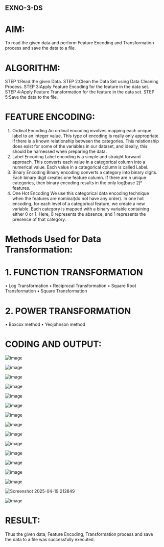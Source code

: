 ## EXNO-3-DS

# AIM:
To read the given data and perform Feature Encoding and Transformation process and save the data to a file.

# ALGORITHM:
STEP 1:Read the given Data.
STEP 2:Clean the Data Set using Data Cleaning Process.
STEP 3:Apply Feature Encoding for the feature in the data set.
STEP 4:Apply Feature Transformation for the feature in the data set.
STEP 5:Save the data to the file.

# FEATURE ENCODING:
1. Ordinal Encoding
An ordinal encoding involves mapping each unique label to an integer value. This type of encoding is really only appropriate if there is a known relationship between the categories. This relationship does exist for some of the variables in our dataset, and ideally, this should be harnessed when preparing the data.
2. Label Encoding
Label encoding is a simple and straight forward approach. This converts each value in a categorical column into a numerical value. Each value in a categorical column is called Label.
3. Binary Encoding
Binary encoding converts a category into binary digits. Each binary digit creates one feature column. If there are n unique categories, then binary encoding results in the only log(base 2)ⁿ features.
4. One Hot Encoding
We use this categorical data encoding technique when the features are nominal(do not have any order). In one hot encoding, for each level of a categorical feature, we create a new variable. Each category is mapped with a binary variable containing either 0 or 1. Here, 0 represents the absence, and 1 represents the presence of that category.

# Methods Used for Data Transformation:
  # 1. FUNCTION TRANSFORMATION
• Log Transformation
• Reciprocal Transformation
• Square Root Transformation
• Square Transformation
  # 2. POWER TRANSFORMATION
• Boxcox method
• Yeojohnson method

# CODING AND OUTPUT:
![image](https://github.com/user-attachments/assets/796181b2-0605-466c-a745-480dd1f8c7e1)

![image](https://github.com/user-attachments/assets/1a1b27de-8bed-4f60-bdd3-7019870beaf2)

![image](https://github.com/user-attachments/assets/5bd2566c-a978-4dfd-8a17-e14d136af2bf)

![image](https://github.com/user-attachments/assets/ea1e6553-5a5b-46cf-a510-b49210514064)

![image](https://github.com/user-attachments/assets/e16bf5cc-6546-4d28-8bdf-ad1c51e3f407)

![image](https://github.com/user-attachments/assets/e61adb0e-f5a9-470a-8868-551d3291e464)

![image](https://github.com/user-attachments/assets/8f23b7fe-8b46-470b-89f4-9f773e796efd)

![image](https://github.com/user-attachments/assets/df68754c-7792-4e1b-bd13-8ed373df05c1)

![image](https://github.com/user-attachments/assets/c6514ce2-de86-4be3-a7d3-bf641078a41e)

![image](https://github.com/user-attachments/assets/47e390d1-da3f-4c04-a88a-2841b86a416c)

![image](https://github.com/user-attachments/assets/bf0d3f56-a3f6-4e3a-a714-acb7e38f6753)

![image](https://github.com/user-attachments/assets/62eb710f-5101-4246-8194-fc1c033879fa)

![image](https://github.com/user-attachments/assets/f626ef51-c10e-4e15-8d50-69f6546141f9)

![image](https://github.com/user-attachments/assets/d7371093-356f-4e3d-9687-bcc96f52563e)

![Screenshot 2025-04-19 212849](https://github.com/user-attachments/assets/50f0770d-8186-4158-8a48-f3fe4ac1b687)

![image](https://github.com/user-attachments/assets/3a0c3356-aea0-4d1b-965f-ddbf5d3110b5)

# RESULT:
Thus the given data, Feature Encoding, Transformation process and save the data to a file was successfully executed.
       
